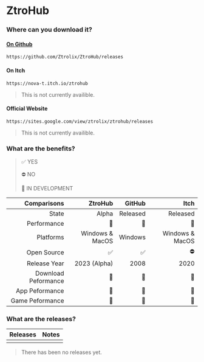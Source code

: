 # ZtroHub

### Where can you download it?
#### [On Github](https://github.com/Ztrolix/ZtrolixOS/releases)
    https://github.com/Ztrolix/ZtroHub/releases
#### On Itch
    https://nova-t.itch.io/ztrohub
> This is not currently availible.
#### Official Website
    https://sites.google.com/view/ztrolix/ztrohub/releases
> This is not currently availible.

### What are the benefits?

> ✅ YES 
> 
> ⛔ NO 
> 
> 🚧 IN DEVELOPMENT 
 
| Comparisons | ZtroHub | GitHub | Itch |
|------------:|----------:|--------:|------:|
| State | Alpha | Released | Released |
| Performance | 🥇 | 🥈 |  🥉 |
| Platforms | Windows & MacOS | Windows | Windows & MacOS |
| Open Source | ✅ | ✅ |  ⛔ |
| Release Year | 2023 (Alpha) | 2008 |  2020 |
| Download Peformance | 🥇 | 🥉 |  🥈 |
| App Peformance | 🥈 | 🥇 |  🥉 |
| Game Peformance | 🥇 | 🥉 |  🥈 |

### What are the releases?
 
| Releases | Notes |
|---------:|------:|
|  |  |
> There has been no releases yet.

